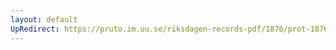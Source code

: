 ```yaml
---
layout: default
UpRedirect: https://pruto.im.uu.se/riksdagen-records-pdf/1876/prot-1876--ak--056/prot-1876--ak--056_008.pdf
---
```

